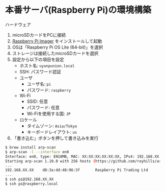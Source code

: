 # 本番サーバ(Raspberry Pi)の環境構築

ハードウェア

1. microSDカードをPCに接続
1. [Raspberry Pi Imager](https://www.raspberrypi.com/software/) をインストールして起動
1. OSは「Raspberry Pi OS Lite (64-bit)」を選択
1. ストレージは接続したmicroSDカードを選択
1. 設定から以下の項目を設定
    - ホスト名: `uyunpunion.local`
    - SSH: パスワード認証
    - ユーザ
        - ユーザ名: `pi`
        - パスワード: `raspberry`
    - Wi-Fi
        - SSID: 任意
        - パスワード: 任意
        - Wi-Fiを使用する国: `JP`
    - ロケール
        - タイムゾーン: `Asia/Tokyo`
        - キーボードレイアウト: `us`
1. 「書き込む」ボタンを押して書き込みを実行

```bash
$ brew install arp-scan
$ arp-scan -l --interface en0
Interface: en0, type: EN10MB, MAC: XX:XX:XX:XX:XX:XX, IPv4: 192.168.XX.XX
Starting arp-scan 1.10.0 with 256 hosts (https://github.com/royhills/arp-scan)
...
192.168.XX.XX    d8:3a:dd:48:96:3f       Raspberry Pi Trading Ltd
...
$ ssh pi@192.168.XX.XX
$ ssh pi@raspberry.local
```

